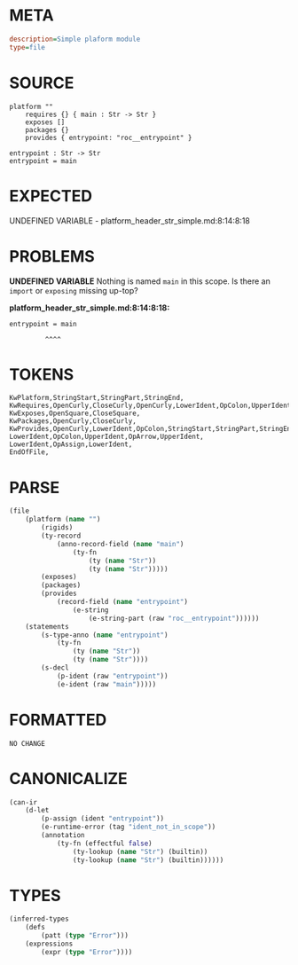 # META
~~~ini
description=Simple plaform module
type=file
~~~
# SOURCE
~~~roc
platform ""
	requires {} { main : Str -> Str }
	exposes []
	packages {}
	provides { entrypoint: "roc__entrypoint" }

entrypoint : Str -> Str
entrypoint = main
~~~
# EXPECTED
UNDEFINED VARIABLE - platform_header_str_simple.md:8:14:8:18
# PROBLEMS
**UNDEFINED VARIABLE**
Nothing is named `main` in this scope.
Is there an `import` or `exposing` missing up-top?

**platform_header_str_simple.md:8:14:8:18:**
```roc
entrypoint = main
```
             ^^^^


# TOKENS
~~~zig
KwPlatform,StringStart,StringPart,StringEnd,
KwRequires,OpenCurly,CloseCurly,OpenCurly,LowerIdent,OpColon,UpperIdent,OpArrow,UpperIdent,CloseCurly,
KwExposes,OpenSquare,CloseSquare,
KwPackages,OpenCurly,CloseCurly,
KwProvides,OpenCurly,LowerIdent,OpColon,StringStart,StringPart,StringEnd,CloseCurly,
LowerIdent,OpColon,UpperIdent,OpArrow,UpperIdent,
LowerIdent,OpAssign,LowerIdent,
EndOfFile,
~~~
# PARSE
~~~clojure
(file
	(platform (name "")
		(rigids)
		(ty-record
			(anno-record-field (name "main")
				(ty-fn
					(ty (name "Str"))
					(ty (name "Str")))))
		(exposes)
		(packages)
		(provides
			(record-field (name "entrypoint")
				(e-string
					(e-string-part (raw "roc__entrypoint"))))))
	(statements
		(s-type-anno (name "entrypoint")
			(ty-fn
				(ty (name "Str"))
				(ty (name "Str"))))
		(s-decl
			(p-ident (raw "entrypoint"))
			(e-ident (raw "main")))))
~~~
# FORMATTED
~~~roc
NO CHANGE
~~~
# CANONICALIZE
~~~clojure
(can-ir
	(d-let
		(p-assign (ident "entrypoint"))
		(e-runtime-error (tag "ident_not_in_scope"))
		(annotation
			(ty-fn (effectful false)
				(ty-lookup (name "Str") (builtin))
				(ty-lookup (name "Str") (builtin))))))
~~~
# TYPES
~~~clojure
(inferred-types
	(defs
		(patt (type "Error")))
	(expressions
		(expr (type "Error"))))
~~~
